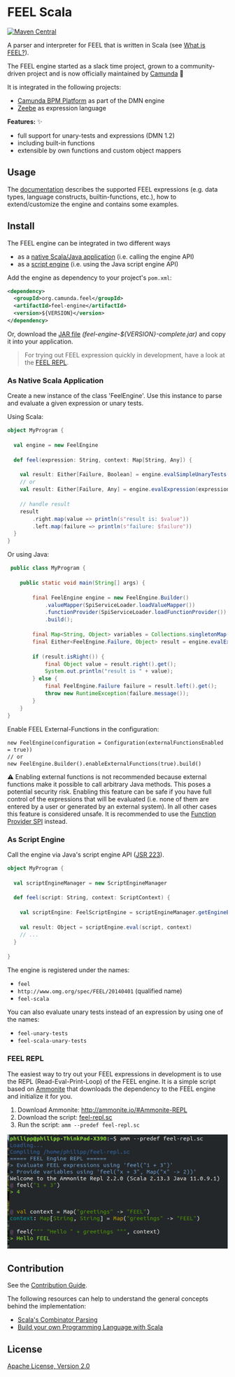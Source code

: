 # FEEL Scala

[![Maven Central](https://maven-badges.herokuapp.com/maven-central/org.camunda.feel/feel-engine/badge.svg)](https://maven-badges.herokuapp.com/maven-central/org.camunda.feel/feel-engine)

A parser and interpreter for FEEL that is written in Scala (see [What is FEEL?](https://camunda.github.io/feel-scala/develop/what-is-feel)).

The FEEL engine started as a slack time project, grown to a community-driven project and is now officially maintained by [Camunda](https://camunda.org/) :rocket: 

It is integrated in the following projects:
* [Camunda BPM Platform](https://docs.camunda.org/manual/user-guide/dmn-engine/feel/) as part of the DMN engine
* [Zeebe](https://docs.zeebe.io/reference/expressions.html#the-expression-language) as expression language

**Features:** :sparkles:

* full support for unary-tests and expressions (DMN 1.2)
* including built-in functions
* extensible by own functions and custom object mappers

## Usage

The [documentation](https://camunda.github.io/feel-scala/) describes the supported FEEL expressions (e.g. data types, language constructs, builtin-functions, etc.), how to extend/customize the engine and contains some examples.

## Install

The FEEL engine can be integrated in two different ways
* as a [native Scala/Java application](#as-native-scala-application) (i.e. calling the engine API)
* as a [script engine](#as-script-engine) (i.e. using the Java script engine API)

Add the engine as dependency to your project's `pom.xml`:

```xml
<dependency>
  <groupId>org.camunda.feel</groupId>
  <artifactId>feel-engine</artifactId>
  <version>${VERSION}</version>
</dependency>
```

Or, download the [JAR file](https://github.com/camunda/feel-scala/releases) _(feel-engine-${VERSION}-complete.jar)_ and copy it into your application.

> For trying out FEEL expression quickly in development, have a look at the [FEEL REPL](#feel-repl). 

### As Native Scala Application

Create a new instance of the class 'FeelEngine'. Use this instance to parse and evaluate a given expression or unary tests. 

Using Scala:

```scala
object MyProgram {
  
  val engine = new FeelEngine
  
  def feel(expression: String, context: Map[String, Any]) {
    
    val result: Either[Failure, Boolean] = engine.evalSimpleUnaryTests(expression, context)
    // or    
    val result: Either[Failure, Any] = engine.evalExpression(expression, context)
  
    // handle result
    result
        .right.map(value => println(s"result is: $value"))
        .left.map(failure => println(s"failure: $failure"))
  }  
}
```

Or using Java:

```java
 public class MyProgram {

    public static void main(String[] args) {

        final FeelEngine engine = new FeelEngine.Builder()
            .valueMapper(SpiServiceLoader.loadValueMapper())
            .functionProvider(SpiServiceLoader.loadFunctionProvider())
            .build();

        final Map<String, Object> variables = Collections.singletonMap("x", 21);
        final Either<FeelEngine.Failure, Object> result = engine.evalExpression(expression, variables);

        if (result.isRight()) {
            final Object value = result.right().get();
            System.out.println("result is " + value);
        } else {
            final FeelEngine.Failure failure = result.left().get();
            throw new RuntimeException(failure.message());
        }
    }
}
```

Enable FEEL External-Functions in the configuration: 

```
new FeelEngine(configuration = Configuration(externalFunctionsEnabled = true))
// or
new FeelEngine.Builder().enableExternalFunctions(true).build()
```

:warning: Enabling external functions is not recommended because external functions make it possible to call arbitrary Java methods. This poses a potential security risk. Enabling this feature can be safe if you have full control of the expressions that will be evaluated (i.e. none of them are entered by a user or generated by an external system). In all other cases this feature is considered unsafe. It is recommended to use the [Function Provider SPI](https://camunda.github.io/feel-scala/develop/function-provider-spi) instead.

### As Script Engine

Call the engine via Java's script engine API ([JSR 223](https://www.jcp.org/en/jsr/detail?id=223)).

```scala
object MyProgram {

  val scriptEngineManager = new ScriptEngineManager
 
  def feel(script: String, context: ScriptContext) {
  
    val scriptEngine: FeelScriptEngine = scriptEngineManager.getEngineByName("feel")
    
    val result: Object = scriptEngine.eval(script, context)
    // ...
  }

}
```

The engine is registered under the names:

* `feel`
* `http://www.omg.org/spec/FEEL/20140401` (qualified name)
* `feel-scala`

You can also evaluate unary tests instead of an expression by using one of the names:

* `feel-unary-tests`
* `feel-scala-unary-tests`

### FEEL REPL

The easiest way to try out your FEEL expressions in development is to use the REPL (Read-Eval-Print-Loop) of the FEEL engine. It is a simple script based on [Ammonite](http://ammonite.io/) that downloads the dependency to the FEEL engine and initialize it for you.    

1) Download Ammonite: http://ammonite.io/#Ammonite-REPL
2) Download the script: [feel-repl.sc](/feel-repl.sc)
3) Run the script: `amm --predef feel-repl.sc`

![the-feel-repl](/assets/feel-repl.png)

## Contribution

See the [Contribution Guide](./CONTRIBUTING.md).

The following resources can help to understand the general concepts behind the implementation: 
* [Scala's Combinator Parsing](https://www.artima.com/pins1ed/combinator-parsing.html)
* [Build your own Programming Language with Scala](https://www.lihaoyi.com/post/BuildyourownProgrammingLanguagewithScala.html)

## License

[Apache License, Version 2.0](./LICENSE)
